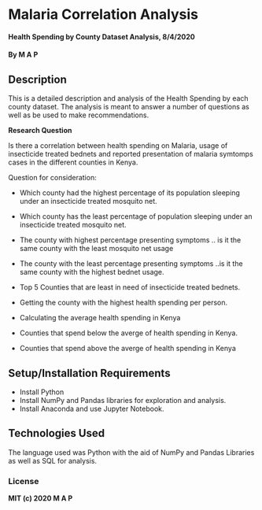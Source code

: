 # Malaria Correlation Analysis
#### Health Spending by County Dataset Analysis, 8/4/2020
#### By **M A P**
## Description
This is a detailed description and analysis of the Health Spending by each county dataset. 
The analysis is meant to answer a number of questions as well as be used to make recommendations. 

**Research Question**

Is there a correlation between health spending on Malaria, usage of insecticide treated bednets and 
reported presentation of malaria symtomps cases in the different counties in Kenya.

Question for consideration:

*   Which county had the highest percentage of its population sleeping under an insecticide treated mosquito net.
*   Which county has the least percentage of population sleeping under an insecticide treated mosquito net.


*   The county with highest percentage presenting symptoms .. is it the same county with the least mosquito net usage
*   The county with the least percentage presenting symptoms ..is it the same county with the highest bednet usage.

*   Top 5 Counties that are least in need of insecticide treated bednets.


*   Getting the county with the highest health spending per person.
*   Calculating the average health spending in Kenya


*   Counties that spend below the averge of health spending in Kenya.
*   Counties that spend above the averge of health spending in Kenya

## Setup/Installation Requirements
* Install Python
* Install NumPy and Pandas libraries for exploration and analysis.
* Install Anaconda and use Jupyter Notebook.

## Technologies Used
The language used was Python with the aid of NumPy and Pandas Libraries as well as SQL for analysis.

### License
**MIT (c) 2020 M A P**
